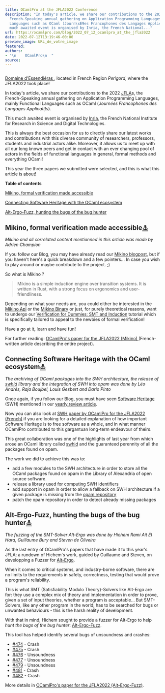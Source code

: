 ```yaml
---
title: OCamlPro at the JFLA2022 Conference
description: "In today's article, we share our contributions to the 2022 JFLAs, the
  French-Speaking annual gathering on Application Programming Languages, mainly Functional
  Languages such as OCaml (Journ\xE9es Francophones des Langages Applicatifs). This
  much awaited event is organised by Inria, the French National..."
url: https://ocamlpro.com/blog/2022_07_12_ocamlpro_at_the_jfla2022
date: 2022-07-12T13:19:46-00:00
preview_image: URL_de_votre_image
featured:
authors:
- "\n    OCamlPro\n  "
source:
---
```


<p></p>
<div class="figure">
  <p>
    <img src="https://ocamlpro.com/blog/assets/img/picture_jfla2022_domaine_essendieras.jpg" alt=""/>
    </p><div class="caption">
      <a href="https://www.essendieras.fr/" target="_blank">
        Domaine d'Essendi&eacute;ras
      </a>, located in French Region <em>Perigord</em>, where the JFLA2022 took place!
    </div>
  
</div>
<p>In today's article, we share our contributions to the 2022 <a href="http://jfla.inria.fr/">JFLA</a>s, the French-Speaking annual gathering on Application Programming Languages, mainly Functional Languages such as OCaml (<em>Journ&eacute;es Francophones des Langages Applicatifs</em>).</p>
<p>This much awaited event is organised by <a href="https://www.inria.fr/fr">Inria</a>, the French National Institute for Research in Science and Digital Technologies.</p>
<p>This is always the best occasion for us to directly share our latest works and contributions with this diverse community of researchers, professors, students and industrial actors alike. Moreover, it allows us to meet up with all our long known peers and get in contact with an ever changing pool of actors in the fields of functional languages in general, formal methods and everything OCaml!</p>
<p>This year the three papers we submitted were selected, and this is what this article is about!</p>
<p></p><div>
<strong>Table of contents</strong>
<p><a href="https://ocamlpro.com/blog/feed#mikino">Mikino, formal verification made accessible</a></p>
<p><a href="https://ocamlpro.com/blog/feed#SWH">Connecting Software Heritage with the OCaml ecosystem</a></p>
<p><a href="https://ocamlpro.com/blog/feed#alt-ergo">Alt-Ergo-Fuzz, hunting the bugs of the bug hunter</a>
</p></div>
<h2>
<a class="anchor"></a>Mikino, formal verification made accessible<a href="https://ocamlpro.com/blog/feed#mikino">&#9875;</a>
          </h2>
<p><em>Mikino and all correlated content mentionned in this article was made by Adrien Champion</em></p>
<p>If you follow our Blog, you may have already read our <a href="https://ocamlpro.com/blog/2021_10_14_verification_for_dummies_smt_and_induction">Mikino blogpost</a>, but if you haven't here's a quick breakdown and a few pointers... In case you wish to play around or maybe contribute to the project. ;)</p>
<p>So what is Mikino ?</p>
<blockquote>
<p>Mikino is a simple induction engine over transition systems. It is written in Rust, with a strong focus on ergonomics and user-friendliness.</p>
</blockquote>
<p>Depending on what your needs are, you could either be interested in the <a href="https://crates.io/crates/mikino_api">Mikino Api</a> or the <a href="https://crates.io/crates/mikino">Mikino Binary</a> or just, for purely theoretical reasons, want to undergo our <a href="https://ocamlpro.github.io/verification_for_dummies/">Verification for Dummies: SMT and Induction</a> tutorial which is specifically tailored to appeal to the newbies of formal verification!</p>
<p>Have a go at it, learn and have fun!</p>
<p>For further reading: <a href="https://hal.inria.fr/hal-03626850/">OCamlPro's paper for the JFLA2022 (Mikino) </a> (French-written article describing the entire project).</p>
<h2>
<a class="anchor"></a>Connecting Software Heritage with the OCaml ecosystem<a href="https://ocamlpro.com/blog/feed#SWH">&#9875;</a>
          </h2>
<p><em>The archiving of OCaml packages into the SWH architecture, the release of <a href="https://github.com/OCamlPro/swhid/">swhid</a> library and the integration of SWH into opam was done by L&eacute;o Andr&egrave;s, Raja Boujbel, Louis Gesbert and Dario Pinto</em></p>
<p>Once again, if you follow our Blog, you must have seen <a href="https://www.softwareheritage.org/?lang=fr">Software Heritage</a> (SWH) mentioned in our <a href="https://ocamlpro.com/blog/2022_01_31_2021_at_ocamlpro#free_software">yearly review article</a>.</p>
<p>Now you can also look at <a href="https://hal.archives-ouvertes.fr/hal-03626845/">SWH paper by OCamlPro for the JFLA2022 (French)</a> if you are looking for a detailed explanation of how important Software Heritage is to free software as a whole, and in what manner OCamlPro contributed to this gargantuan long-term  endeavour of theirs.</p>
<p>This great collaboration was one of the highlights of last year from which arose an OCaml library called <a href="https://github.com/OCamlPro/swhid/">swhid</a> and the guaranteed perennity of all the packages found on opam.</p>
<p>The work we did to achieve this was to:</p>
<ul>
<li>add a few modules to the SWH architecture in order to store all the OCaml packages found on opam in the Library of Alexandria of open source software.
</li>
<li>release a library used for computing SWH identifiers
</li>
<li>add support in opam in order to allow a fallback on SWH architecture if a given package is missing from the <a href="https://github.com/ocaml/opam-repository">opam repository</a>
</li>
<li>patch the opam repository in order to detect already missing packages
</li>
</ul>
<h2>
<a class="anchor"></a>Alt-Ergo-Fuzz, hunting the bugs of the bug hunter<a href="https://ocamlpro.com/blog/feed#alt-ergo">&#9875;</a>
          </h2>
<p><em>The fuzzing of the SMT-Solver Alt-Ergo was done by Hichem Rami Ait El Hara, Guillaume Bury and Steven de Oliveira</em></p>
<p>As the last entry of OCamlPro's papers that have made it to this year's JFLA: a rundown of Hichem's work, guided by Guillaume and Steven, on developping a Fuzzer for <a href="https://github.com/OCamlPro/alt-ergo">Alt-Ergo</a>.</p>
<p>When it comes to critical systems, and industry-borne software, there are no limits to the requirements in safety, correctness, testing that would prove a program's reliability.</p>
<p>This is what SMT (Satisfiability Modulo Theory)-Solvers like Alt-Ergo are for: they use a complex mix of theory and implementation in order to prove, given a set of input theories, whether a program is acceptable... But SMT-Solvers, like any other program in the world, has to be searched for bugs or unwanted behaviours - this is the harsh reality of development.</p>
<p>With that in mind, Hichem sought to provide a fuzzer for Alt-Ergo to help <em>hunt the bugs of the bug hunter</em>: <a href="https://github.com/hra687261/alt-ergo-fuzz">Alt-Ergo-Fuzz</a>.</p>
<p>This tool has helped identify several bugs of unsoundness and crashes:</p>
<ul>
<li><a href="https://github.com/OCamlPro/alt-ergo/issues/474">#474</a> - Crash
</li>
<li><a href="https://github.com/OCamlPro/alt-ergo/issues/475">#475</a> - Crash
</li>
<li><a href="https://github.com/OCamlPro/alt-ergo/issues/476">#476</a> - Unsoundness
</li>
<li><a href="https://github.com/OCamlPro/alt-ergo/issues/477">#477</a> - Unsoundness
</li>
<li><a href="https://github.com/OCamlPro/alt-ergo/issues/479">#479</a> - Unsoundness
</li>
<li><a href="https://github.com/OCamlPro/alt-ergo/issues/481">#481</a> - Crash
</li>
<li><a href="https://github.com/OCamlPro/alt-ergo/issues/482">#482</a> - Crash
</li>
</ul>
<p>More details in <a href="https://hal.inria.fr/hal-03626861/">OCamlPro's paper for the JFLA2022 (Alt-Ergo-Fuzz)</a>.</p>

